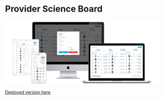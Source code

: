 # Provider Science Board

![dashboard](./src/assets/dashboard.png)

[Deployed version here](https://dev.d3df7izntj7md8.amplifyapp.com/)
